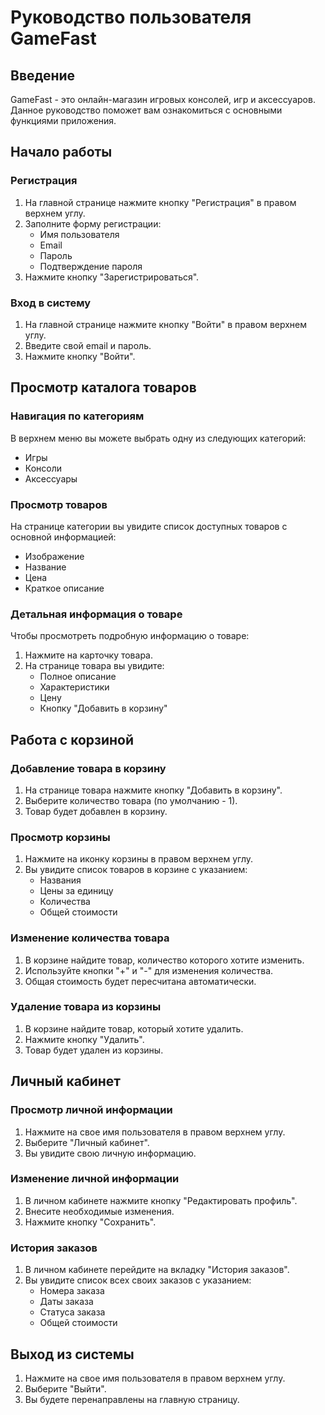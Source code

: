 # Руководство пользователя GameFast

## Введение

GameFast - это онлайн-магазин игровых консолей, игр и аксессуаров. Данное руководство поможет вам ознакомиться с основными функциями приложения.

## Начало работы

### Регистрация

1. На главной странице нажмите кнопку "Регистрация" в правом верхнем углу.
2. Заполните форму регистрации:
   - Имя пользователя
   - Email
   - Пароль
   - Подтверждение пароля
3. Нажмите кнопку "Зарегистрироваться".

### Вход в систему

1. На главной странице нажмите кнопку "Войти" в правом верхнем углу.
2. Введите свой email и пароль.
3. Нажмите кнопку "Войти".

## Просмотр каталога товаров

### Навигация по категориям

В верхнем меню вы можете выбрать одну из следующих категорий:
- Игры
- Консоли
- Аксессуары

### Просмотр товаров

На странице категории вы увидите список доступных товаров с основной информацией:
- Изображение
- Название
- Цена
- Краткое описание

### Детальная информация о товаре

Чтобы просмотреть подробную информацию о товаре:
1. Нажмите на карточку товара.
2. На странице товара вы увидите:
   - Полное описание
   - Характеристики
   - Цену
   - Кнопку "Добавить в корзину"

## Работа с корзиной

### Добавление товара в корзину

1. На странице товара нажмите кнопку "Добавить в корзину".
2. Выберите количество товара (по умолчанию - 1).
3. Товар будет добавлен в корзину.

### Просмотр корзины

1. Нажмите на иконку корзины в правом верхнем углу.
2. Вы увидите список товаров в корзине с указанием:
   - Названия
   - Цены за единицу
   - Количества
   - Общей стоимости

### Изменение количества товара

1. В корзине найдите товар, количество которого хотите изменить.
2. Используйте кнопки "+" и "-" для изменения количества.
3. Общая стоимость будет пересчитана автоматически.

### Удаление товара из корзины

1. В корзине найдите товар, который хотите удалить.
2. Нажмите кнопку "Удалить".
3. Товар будет удален из корзины.

## Личный кабинет

### Просмотр личной информации

1. Нажмите на свое имя пользователя в правом верхнем углу.
2. Выберите "Личный кабинет".
3. Вы увидите свою личную информацию.

### Изменение личной информации

1. В личном кабинете нажмите кнопку "Редактировать профиль".
2. Внесите необходимые изменения.
3. Нажмите кнопку "Сохранить".

### История заказов

1. В личном кабинете перейдите на вкладку "История заказов".
2. Вы увидите список всех своих заказов с указанием:
   - Номера заказа
   - Даты заказа
   - Статуса заказа
   - Общей стоимости

## Выход из системы

1. Нажмите на свое имя пользователя в правом верхнем углу.
2. Выберите "Выйти".
3. Вы будете перенаправлены на главную страницу. 